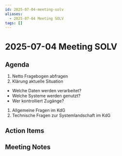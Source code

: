 ```yaml
---
id: 2025-07-04-meeting-solv
aliases:
  - 2025-07-04 Meeting SOLV
tags: []
---
```


# 2025-07-04 Meeting SOLV

## Agenda

1. Netto Fragebogen abfragen
2. Klärung aktuelle Situation

- Welche Daten werden verarbeitet?
- Welche Systeme werden genutzt?
- Wer kontrolliert Zugänge?

1. Allgemeine Fragen im KdG
2. Technische Fragen zur Systemlandschaft im KdG

## Action Items

## Meeting Notes
